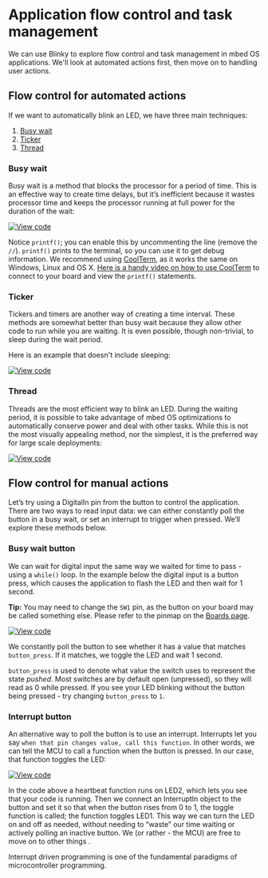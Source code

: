 # Application flow control and task management 

We can use Blinky to explore flow control and task management in mbed OS applications. We'll look at automated actions first, then move on to handling user actions.

## Flow control for automated actions

If we want to automatically blink an LED, we have three main techniques:

1. [Busy wait](#busy-wait)
1. [Ticker](#ticker)
1. [Thread](#thread) 

### Busy wait

Busy wait is a method that blocks the processor for a period of time. This is an effective way to create time delays, but it’s inefficient because it wastes processor time and keeps the processor running at full power for the duration of the wait:

[![View code](https://www.mbed.com/embed/?url=https://developer.mbed.org/teams/mbed-Workshops/code/Workshop-1-Example-1/)](https://developer.mbed.org/teams/mbed-Workshops/code/Workshop-1-Example-1/file/tip/main.cpp)

Notice `printf()`; you can enable this by uncommenting the line (remove the `//`). `printf()` prints to the terminal, so you can use it to get debug information. We recommend using [CoolTerm](http://freeware.the-meiers.org/), as it works the same on Windows, Linux and OS X. [Here is a handy video on how to use CoolTerm](https://www.youtube.com/watch?v=jAMTXK9HjfU) to connect to your board and view the `printf()` statements. 

### Ticker

Tickers and timers are another way of creating a time interval. These methods are somewhat better than busy wait because they allow other code to run while you are waiting. It is even possible, though non-trivial, to sleep during the wait period.

Here is an example that doesn't include sleeping:

[![View code](https://www.mbed.com/embed/?url=https://developer.mbed.org/teams/mbed-Workshops/code/Workshop-1-Example-2/)](https://developer.mbed.org/teams/mbed-Workshops/code/Workshop-1-Example-2/file/tip/main.cpp)

### Thread 

Threads are the most efficient way to blink an LED. During the waiting period, it is possible to take advantage of mbed OS optimizations to automatically conserve power and deal with other tasks. While this is not the most visually appealing method, nor the simplest, it is the preferred way for large scale deployments:

[![View code](https://www.mbed.com/embed/?url=https://developer.mbed.org/teams/mbed-Workshops/code/Workshop-1-Example-3/)](https://developer.mbed.org/teams/mbed-Workshops/code/Workshop-1-Example-3/file/tip/main.cpp)

## Flow control for manual actions

Let’s try using a DigitalIn pin from the button to control the application. There are two ways to read input data: we can either constantly poll the button in a busy wait, or set an interrupt to trigger when pressed. We’ll explore these methods below. 

### Busy wait button

We can wait for digital input the same way we waited for time to pass - using a `while()` loop. In the example below the digital input is a button press, which causes the application to flash the LED and then wait for 1 second. 

<span class="tips">**Tip:** You may need to change the `SW1` pin, as the button on your board may be called something else. Please refer to the pinmap on the [Boards page](https://developer.mbed.org/platforms/). </span>

[![View code](https://www.mbed.com/embed/?url=https://developer.mbed.org/teams/mbed-Workshops/code/Workshop-1-Example-4/)](https://developer.mbed.org/teams/mbed-Workshops/code/Workshop-1-Example-4/file/tip/main.cpp)

We constantly poll the button to see whether it has a value that matches `button_press`. If it matches, we toggle the LED and wait 1 second. 

`button_press` is used to denote what value the switch uses to represent the state *pushed*. Most switches are by default open (unpressed), so they will read as 0 while pressed. If you see your LED blinking without the button being pressed - try changing `button_press` to `1`.

### Interrupt button

An alternative way to poll the button is to use an interrupt. Interrupts let you say `when that pin changes value, call this function`. In other words, we can tell the MCU to call a function when the button is pressed. In our case, that function toggles the LED: 

[![View code](https://www.mbed.com/embed/?url=https://developer.mbed.org/teams/mbed-Workshops/code/Workshop-1-Example-5/)](https://developer.mbed.org/teams/mbed-Workshops/code/Workshop-1-Example-5/file/tip/main.cpp)

In the code above a heartbeat function runs on LED2, which lets you see that your code is running. Then we connect an InterruptIn object to the button and set it so that when the button rises from 0 to 1, the toggle function is called; the function toggles LED1. This way we can turn the LED on and off as needed, without needing to “waste” our time waiting or actively polling an inactive button. We (or rather - the MCU) are free to move on to other things . 

Interrupt driven programming is one of the fundamental paradigms of microcontroller programming. 
